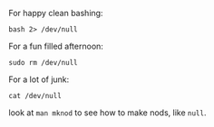 For happy clean bashing:

`bash 2> /dev/null`

For a fun filled afternoon:

`sudo rm /dev/null`

For a lot of junk:

`cat /dev/null`

look at `man mknod` to see how to make nods, like `null`.
